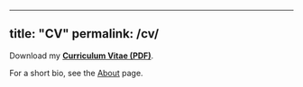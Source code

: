 
---
title: "CV"
permalink: /cv/
---

Download my **[Curriculum Vitae (PDF)](/assets/cv/Jin_Xing_CV.pdf)**.

For a short bio, see the [About](/about/) page.
